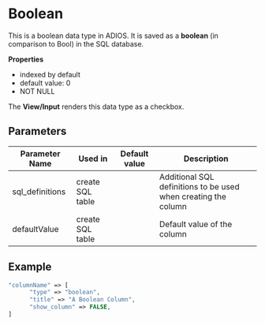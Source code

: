 # Boolean

This is a boolean data type in ADIOS. It is saved as a **boolean** (in comparison to Bool) in the SQL database.

**Properties**
- indexed by default
- default value: 0
- NOT NULL

The **View/Input** renders this data type as a checkbox.

## Parameters

| Parameter Name  | Used in          | Default value | Description                                                    |
| --------------- | ---------------- | ------------- | -------------------------------------------------------------- |
| sql_definitions | create SQL table |               | Additional SQL definitions to be used when creating the column |
| defaultValue    | create SQL table |               | Default value of the column                                    |

## Example

```php
"columnName" => [  
      "type" => "boolean",  
      "title" => "A Boolean Column",  
      "show_column" => FALSE,  
]
```